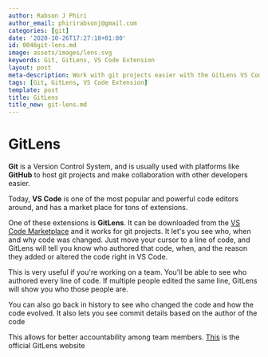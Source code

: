 ```yaml
---
author: Rabson J Phiri
author_email: phirirabsonj@gmail.com
categories: [git]
date: '2020-10-26T17:27:18+01:00'
id: 0046git-lens.md
image: assets/images/lens.svg
keywords: Git, GitLens, VS Code Extension
layout: post
meta-description: Work with git projects easier with the GitLens VS Code Extension
tags: [Git, GitLens, VS Code Extension]
template: post
title: GitLens
title_new: git-lens.md
---
```




# GitLens



**Git** is a Version Control System, and is usually used with platforms like **GitHub** to host git projects and make collaboration with other developers easier.



Today, **VS Code** is one of the most popular and powerful code editors around, and has a market place for tons of extensions.



One of these extensions is **GitLens**. It can be downloaded from the [VS Code Marketplace](https://marketplace.visualstudio.com/items?itemName=eamodio.gitlens) and it works for git projects. It let's you see who, when and why code was changed. Just move your cursor to a line of code, and GitLens will tell you know who authored that code, when, and the reason they added or altered the code right in VS Code.



This is very useful if you're working on a team. You'll be able to see who authored every line of code. If multiple people edited the same line, GitLens will show you who those people are.



You can also go back in history to see who changed the code and how the code evolved. It also lets you see commit details based on the author of the code



This allows for better accountability among team members. [This](https://gitlens.amod.io/) is the official GitLens website